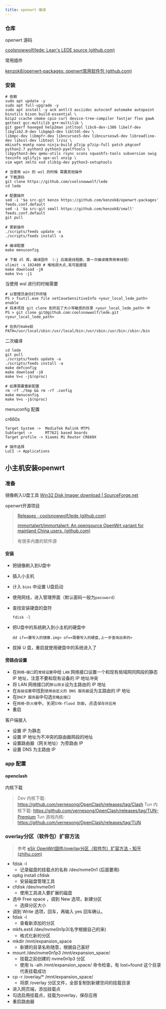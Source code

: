 ```yaml
---
title: openwrt 编译
---
```


### 仓库

openwrt 源码

[coolsnowwolf/lede: Lean's LEDE source (github.com)](https://github.com/coolsnowwolf/lede)

常用插件

[kenzok8/openwrt-packages: openwrt常用软件包 (github.com)](https://github.com/kenzok8/openwrt-packages)



### 安装



```
# 依赖
sudo apt update -y
sudo apt full-upgrade -y
sudo apt install -y ack antlr3 asciidoc autoconf automake autopoint binutils bison build-essential \
bzip2 ccache cmake cpio curl device-tree-compiler fastjar flex gawk gettext gcc-multilib g++-multilib \
git gperf haveged help2man intltool libc6-dev-i386 libelf-dev libglib2.0-dev libgmp3-dev libltdl-dev \
libmpc-dev libmpfr-dev libncurses5-dev libncursesw5-dev libreadline-dev libssl-dev libtool lrzsz \
mkisofs msmtp nano ninja-build p7zip p7zip-full patch pkgconf python2.7 python3 python3-pyelftools \
libpython3-dev qemu-utils rsync scons squashfs-tools subversion swig texinfo uglifyjs upx-ucl unzip \
vim wget xmlto xxd zlib1g-dev python3-setuptools

# 当使用 win 的 wsl 的时候 需要其他操作
# 下载源码
git clone https://github.com/coolsnowwolf/lede
cd lede

# 配置插件
sed -i '$a src-git kenzo https://github.com/kenzok8/openwrt-packages' feeds.conf.default
sed -i '$a src-git small https://github.com/kenzok8/small' feeds.conf.default
git pull

# 更新插件
./scripts/feeds update -a
./scripts/feeds install -a

# 编译配置
make menuconfig

# 下载 dl 库，编译固件 （-j 后面是线程数，第一次编译推荐用单线程）
ulimit -s 102400 # 堆栈调大点,有可能报错
make download -j8
make V=s -j1
```



当使用 wsl 进行的时候需要

```
# 以管理员身份打开终端
PS > fsutil.exe file setCaseSensitiveInfo <your_local_lede_path> enable
# 将本项目 git clone 到开启了大小写敏感的目录 <your_local_lede_path> 中
PS > git clone git@github.com:coolsnowwolf/lede.git <your_local_lede_path>

# 在执行make前
PATH=/usr/local/sbin:/usr/local/bin:/usr/sbin:/usr/bin:/sbin:/bin
```



二次编译

```
cd lede
git pull
./scripts/feeds update -a
./scripts/feeds install -a
make defconfig
make download -j8
make V=s -j$(nproc)

# 如果需要重新配置
rm -rf ./tmp && rm -rf .config
make menuconfig
make V=s -j$(nproc)
```



menuconfig 配置

cr660x

```
Target System ->  MediaTek Ralink MTPS
Subtarget ->      MT7621 based boards
Target profile -> Xiaomi Mi Router CR660X

# 插件选择
LuCI -> Applications 
```



## 小主机安装openwrt

### 准备

镜像刷入U盘工具  [Win32 Disk Imager download | SourceForge.net](https://sourceforge.net/projects/win32diskimager/)

openwrt开源项目

> [Releases · coolsnowwolf/lede (github.com)](https://github.com/coolsnowwolf/lede)
>
> 
>
> [immortalwrt/immortalwrt: An opensource OpenWrt variant for mainland China users. (github.com)](https://github.com/immortalwrt/immortalwrt)
>
> 有很多内置的软件源



#### 安装

- 把镜像刷入到U盘中

- 插入小主机

- 计入 `bios` 中设置 U盘启动

- 使用网线，进入管理界面（默认密码一般为`password`）

- 查找安装硬盘的盘符

  ```
  fdisk -l
  ```

- 把U盘中的系统刷入到小主机的硬盘中

  ```
  dd if=<要写入的镜像.img> of=<需要写入的硬盘,上一步查询出来的>
  ```

- 拔掉 U 盘，重启就使用硬盘中的系统进入了

#### 旁路由设置

- 在`网络`-`接口`的`常规设置`中给  `LAN` 网络接口设置一个和现有局域网同网段的静态 IP 地址，注意不要和现有设备的 IP 地址冲突
- 将 LAN 网络接口的`默认网关`设为主路由的 IP 地址
- 在`高级设置`中找到`使用自定义的 DNS 服务器`设为主路由的 IP 地址
- 在`DHCP 服务器`中勾选`忽略此接口`
- 在`网络`-`防火墙`中，关闭`SYN-flood 防御`，点击`保存并应用`
- 重启

客户端接入

- 设置 IP 为静态
- 设置 IP 地址为不冲突的路由器网段的地址
- 设置路由器（网关地址）为旁路由 IP
- 设置 DNS 为主路由 IP

### app 配置

#### openclash

内核下载

> Dev 内核下载: https://github.com/vernesong/OpenClash/releases/tag/Clash
> Tun 内核下载: https://github.com/vernesong/OpenClash/releases/tag/TUN-Premium
> Tun 游戏内核: https://github.com/vernesong/OpenClash/releases/tag/TUN



### overlay分区（软件包）扩容方法

> 参考 [eSir OpenWrt固件/overlay分区（软件包）扩容方法 - 知乎 (zhihu.com)](https://zhuanlan.zhihu.com/p/652959325)

- fdisk -l 
  - 记录磁盘的挂载点的名称  /dev/nvme0n1 (后面要用)
- opkg install cfdisk
  - 安装磁盘管理工具
- cfdisk /dev/nvme0n1
  - 使用工具进入要扩展的磁盘
- 选中 Free space ，调到 New 选项，新建分区
  - 选择分区大小
- 调到 Write 选项，回车，再输入 yes 回车确认。
- fdisk -l
  - 查看新添加的分区
- mkfs.ext4 /dev/nvme0n1p3(名字根据自己的来)
  - 格式化新的分区
- mkdir /mnt/expansion_space 
  - 新建的目录名称随意，根据自己喜好
- mount /dev/nvme0n1p3 /mnt/expansion_space/
  - 挂载之前创建的 nvme0n1p3 分区
  - 使用 ls -alh /mnt/expansion_space/ 命令检查，有 lost+found 这个目录代表挂载成功
- cp -r /overlay/* /mnt/expansion_space/ 
  - 将原 /overlay 分区文件，全部复制到新建空间的挂载目录
- 进入网页端，添加挂载点
- 勾选启用挂载点，挂载为overlay，保存应用
- 重启路由器
